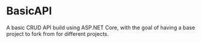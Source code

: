 # BasicAPI
A basic CRUD API build using ASP.NET Core, with the goal of having a base project to fork from for different projects.
